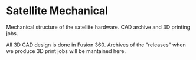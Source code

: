 # Satellite Mechanical
Mechanical structure of the satellite hardware. CAD archive and 3D printing jobs.

All 3D CAD design is done in Fusion 360. Archives of the "releases" when we produce 3D print jobs will be mantained here.
